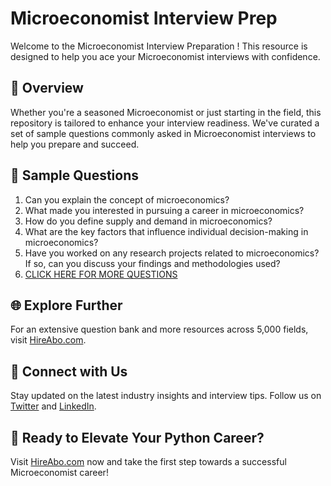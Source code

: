 # Microeconomist Interview Prep

Welcome to the Microeconomist Interview Preparation ! This resource is designed to help you ace your Microeconomist interviews with confidence.

## 🚀 Overview

Whether you're a seasoned Microeconomist or just starting in the field, this repository is tailored to enhance your interview readiness. We've curated a set of sample questions commonly asked in Microeconomist interviews to help you prepare and succeed.

## 📝 Sample Questions

1. Can you explain the concept of microeconomics?
2. What made you interested in pursuing a career in microeconomics?
3. How do you define supply and demand in microeconomics?
4. What are the key factors that influence individual decision-making in microeconomics?
5. Have you worked on any research projects related to microeconomics? If so, can you discuss your findings and methodologies used?
6. [CLICK HERE FOR MORE QUESTIONS](https://hireabo.com/job/7_4_46/Microeconomist)

## 🌐 Explore Further

For an extensive question bank and more resources across 5,000 fields, visit [HireAbo.com](https://www.hireabo.com).

## 📱 Connect with Us

Stay updated on the latest industry insights and interview tips. Follow us on [Twitter](https://twitter.com/hireabo) and [LinkedIn](https://www.linkedin.com/in/hire-abo-3609972a8/).

## 🚀 Ready to Elevate Your Python Career?

Visit [HireAbo.com](https://www.hireabo.com) now and take the first step towards a successful Microeconomist career!
